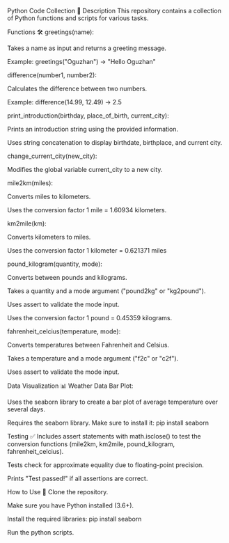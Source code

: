 Python Code Collection 🐍
Description
This repository contains a collection of Python functions and scripts for various tasks.

Functions 🛠️
greetings(name):

Takes a name as input and returns a greeting message.

Example: greetings("Oguzhan")  ->  "Hello Oguzhan"

difference(number1, number2):

Calculates the difference between two numbers.

Example: difference(14.99, 12.49)  ->  2.5

print_introduction(birthday, place_of_birth, current_city):

Prints an introduction string using the provided information.

Uses string concatenation to display birthdate, birthplace, and current city.

change_current_city(new_city):

Modifies the global variable current_city to a new city.

mile2km(miles):

Converts miles to kilometers.

Uses the conversion factor 1 mile = 1.60934 kilometers.

km2mile(km):

Converts kilometers to miles.

Uses the conversion factor 1 kilometer = 0.621371 miles

pound_kilogram(quantity, mode):

Converts between pounds and kilograms.

Takes a quantity and a mode argument ("pound2kg" or "kg2pound").

Uses assert to validate the mode input.

Uses the conversion factor 1 pound = 0.45359 kilograms.

fahrenheit_celcius(temperature, mode):

Converts temperatures between Fahrenheit and Celsius.

Takes a temperature and a mode argument ("f2c" or "c2f").

Uses assert to validate the mode input.

Data Visualization 📊
Weather Data Bar Plot:

Uses the seaborn library to create a bar plot of average temperature over several days.

Requires the seaborn library.  Make sure to install it: pip install seaborn

Testing ✅
Includes assert statements with math.isclose() to test the conversion functions (mile2km, km2mile, pound_kilogram, fahrenheit_celcius).

Tests check for approximate equality due to floating-point precision.

Prints "Test passed!" if all assertions are correct.

How to Use 🚀
Clone the repository.

Make sure you have Python installed (3.6+).

Install the required libraries: pip install seaborn

Run the python scripts.
